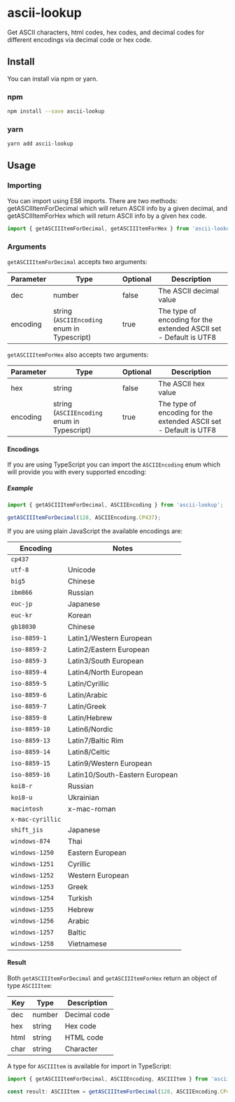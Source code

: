 # ascii-lookup

Get ASCII characters, html codes, hex codes, and decimal codes for different encodings via decimal code or hex code.

## Install

You can install via npm or yarn.

### npm

```bash
npm install --save ascii-lookup
```

### yarn

```bash
yarn add ascii-lookup
```

## Usage

### Importing

You can import using ES6 imports. There are two methods: getASCIIItemForDecimal which will return ASCII info by a given decimal, and getASCIIItemForHex which will return ASCII info by a given hex code.

```javascript
import { getASCIIItemForDecimal, getASCIIItemForHex } from 'ascii-lookup';
```

### Arguments

`getASCIIItemForDecimal` accepts two arguments:

| Parameter | Type                                        | Optional | Description                                                       |
| --------- | ------------------------------------------- | -------- | ----------------------------------------------------------------- |
| dec       | number                                      | false    | The ASCII decimal value                                           |
| encoding  | string (`ASCIIEncoding` enum in Typescript) | true     | The type of encoding for the extended ASCII set - Default is UTF8 |

`getASCIIItemForHex` also accepts two arguments:

| Parameter | Type                                        | Optional | Description                                                       |
| --------- | ------------------------------------------- | -------- | ----------------------------------------------------------------- |
| hex       | string                                      | false    | The ASCII hex value                                               |
| encoding  | string (`ASCIIEncoding` enum in Typescript) | true     | The type of encoding for the extended ASCII set - Default is UTF8 |

#### Encodings

If you are using TypeScript you can import the `ASCIIEncoding` enum which will provide you with every supported encoding:

##### Example

```typescript
import { getASCIIItemForDecimal, ASCIIEncoding } from 'ascii-lookup';

getASCIIItemForDecimal(128, ASCIIEncoding.CP437);
```

If you are using plain JavaScript the available encodings are:

| Encoding         | Notes                          |
| ---------------- | ------------------------------ |
| `cp437`          |                                |
| `utf-8`          | Unicode                        |
| `big5`           | Chinese                        |
| `ibm866`         | Russian                        |
| `euc-jp`         | Japanese                       |
| `euc-kr`         | Korean                         |
| `gb18030`        | Chinese                        |
| `iso-8859-1`     | Latin1/Western European        |
| `iso-8859-2`     | Latin2/Eastern European        |
| `iso-8859-3`     | Latin3/South European          |
| `iso-8859-4`     | Latin4/North European          |
| `iso-8859-5`     | Latin/Cyrillic                 |
| `iso-8859-6`     | Latin/Arabic                   |
| `iso-8859-7`     | Latin/Greek                    |
| `iso-8859-8`     | Latin/Hebrew                   |
| `iso-8859-10`    | Latin6/Nordic                  |
| `iso-8859-13`    | Latin7/Baltic Rim              |
| `iso-8859-14`    | Latin8/Celtic                  |
| `iso-8859-15`    | Latin9/Western European        |
| `iso-8859-16`    | Latin10/South-Eastern European |
| `koi8-r`         | Russian                        |
| `koi8-u`         | Ukrainian                      |
| `macintosh`      | x-mac-roman                    |
| `x-mac-cyrillic` |                                |
| `shift_jis`      | Japanese                       |
| `windows-874`    | Thai                           |
| `windows-1250`   | Eastern European               |
| `windows-1251`   | Cyrillic                       |
| `windows-1252`   | Western European               |
| `windows-1253`   | Greek                          |
| `windows-1254`   | Turkish                        |
| `windows-1255`   | Hebrew                         |
| `windows-1256`   | Arabic                         |
| `windows-1257`   | Baltic                         |
| `windows-1258`   | Vietnamese                     |

#### Result

Both `getASCIIItemForDecimal` and `getASCIIItemForHex` return an object of type `ASCIIItem`:

| Key  | Type   | Description  |
| ---- | ------ | ------------ |
| dec  | number | Decimal code |
| hex  | string | Hex code     |
| html | string | HTML code    |
| char | string | Character    |

A type for `ASCIIItem` is available for import in TypeScript:

```typescript
import { getASCIIItemForDecimal, ASCIIEncoding, ASCIIItem } from 'ascii-lookup';

const result: ASCIIItem = getASCIIItemForDecimal(128, ASCIIEncoding.CP437);
```
